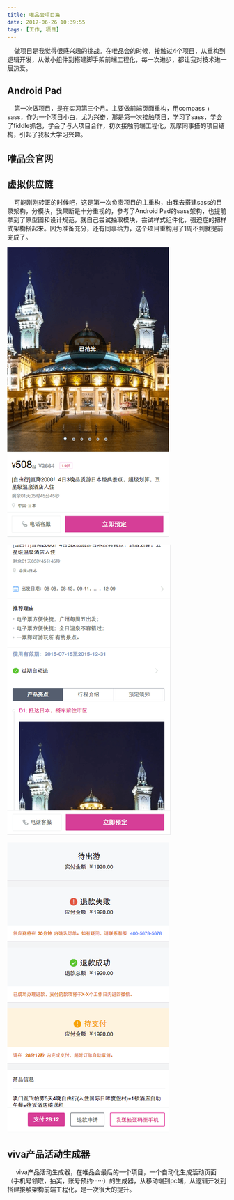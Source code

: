 ```yaml
---
title: 唯品会项目篇
date: 2017-06-26 10:39:55
tags: [工作, 项目]
---
```


&nbsp;&nbsp;&nbsp;&nbsp;做项目是我觉得很感兴趣的挑战。在唯品会的时候，接触过4个项目，从重构到逻辑开发，从做小组件到搭建脚手架前端工程化，每一次进步，都让我对技术进一层热爱。

<!-- more -->
## Android Pad
&nbsp;&nbsp;&nbsp;&nbsp;第一次做项目，是在实习第三个月。主要做前端页面重构，用compass + sass，作为一个项目小白，尤为兴奋，那是第一次接触项目，学习了sass，学会了fiddle抓包，学会了与人项目合作，初次接触前端工程化，观摩同事搭的项目结构，引起了我极大学习兴趣。

## 唯品会官网

## 虚拟供应链
&nbsp;&nbsp;&nbsp;&nbsp;可能刚刚转正的时候吧，这是第一次负责项目的主重构，由我去搭建sass的目录架构，分模块，我果断是十分重视的，参考了Android Pad的sass架构，也提前拿到了原型图和设计规范，就自己尝试抽取模块，尝试样式组件化，强迫症的把样式架构搭起来。因为准备充分，还有同事给力，这个项目重构用了1周不到就提前完成了。

![虚拟供应链-1](/images/waph5_1.png)

![虚拟供应链-2](/images/waph5_2.png)

![虚拟供应链-3](/images/waph5_3.png)

## viva产品活动生成器
&nbsp;&nbsp;&nbsp;&nbsp; viva产品活动生成器，在唯品会最后的一个项目，一个自动化生成活动页面（手机号领取，抽奖，账号预约······）的生成器，从移动端到pc端，从逻辑开发到搭建接触架构前端工程化，是一次很大的提升。